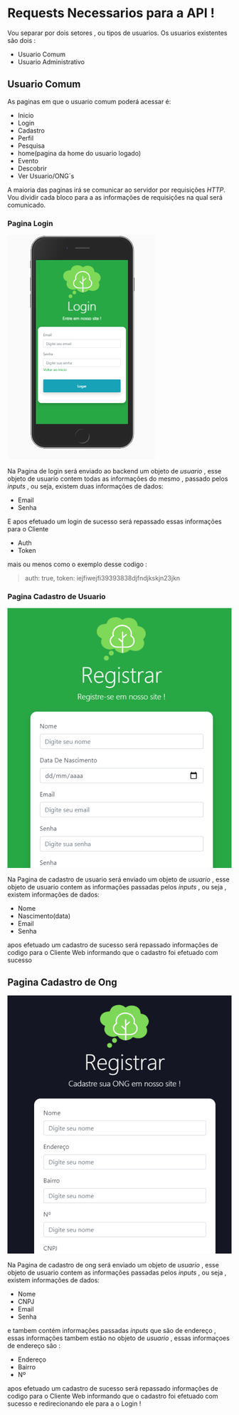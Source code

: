# Requests Necessarios para a API !

Vou separar por dois setores , ou tipos de usuarios.
Os usuarios existentes são dois : 
- Usuario Comum
- Usuario Administrativo

## Usuario Comum

As paginas em que o usuario comum poderá acessar é:

- Inicio
- Login
- Cadastro
- Perfil
- Pesquisa
- home(pagina da home do usuario logado)
- Evento
- Descobrir
- Ver Usuario/ONG´s

A maioria das paginas irá se comunicar ao servidor por requisições _HTTP_.
Vou dividir cada bloco para a as informações de requisições na qual será comunicado.

### Pagina Login
![Login](https://raw.githubusercontent.com/TCC-ThinkStart/ecoThink-ClientWeb/master/public/screenshoot/login.png)

Na Pagina de login será enviado ao backend um objeto de _usuario_ , esse objeto de usuario 
contem todas as informações do mesmo , passado pelos _inputs_ , ou seja, existem duas informações
de dados:
    
- Email 
- Senha

E apos efetuado um login de sucesso será repassado essas informações para o Cliente 

- Auth
- Token

mais ou menos como o exemplo desse codigo :

> auth: true, token: iejfiwejfi39393838djfndjkskjn23jkn

### Pagina Cadastro de Usuario 
![cadastroUsu](https://raw.githubusercontent.com/TCC-ThinkStart/ecoThink-ClientWeb/master/public/screenshoot/cadastroUsu.png)

Na Pagina de cadastro de usuario será enviado um objeto de _usuario_ , esse objeto de usuario 
contem as informações passadas pelos _inputs_ , ou seja , existem  informações de dados:

- Nome
- Nascimento(data)
- Email 
- Senha

apos efetuado um cadastro de sucesso será repassado informações de codigo para o Cliente Web
informando que o cadastro foi efetuado com sucesso 

## Pagina Cadastro de Ong
![cadastroOng](https://raw.githubusercontent.com/TCC-ThinkStart/ecoThink-ClientWeb/master/public/screenshoot/cadastroOng.png)


Na Pagina de cadastro de ong será enviado um objeto de _usuario_ , esse objeto de usuario 
contem as informações passadas pelos _inputs_ , ou seja , existem  informações de dados:

- Nome
- CNPJ
- Email 
- Senha

e tambem contém informações passadas _inputs_ que são de endereço , essas informações tambem estão
no objeto de _usuario_ , essas informaçoes de endereço são :

- Endereço
- Bairro
- Nº

apos efetuado um cadastro de sucesso será repassado informações de codigo para o Cliente Web
informando que o cadastro foi efetuado com sucesso e redirecionando ele para a o Login !

